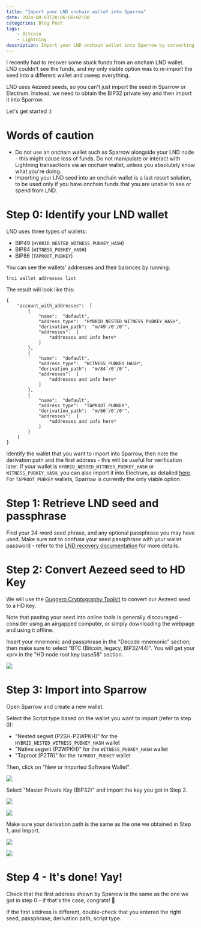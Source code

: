```yaml
---
title: "Import your LND onchain wallet into Sparrow"
date: 2024-08-03T20:06:08+02:00
categories: Blog Post
tags:
    - Bitcoin
    - Lightning
description: Import your LND onchain wallet into Sparrow by converting your Aezeed seed to a BIP32 key.
---
```


I recently had to recover some stuck funds from an onchain LND wallet. LND couldn't see the funds, and my only viable option was to re-import the seed into a different wallet and sweep everything.

LND uses Aezeed seeds, so you can't just import the seed in Sparrow or Electrum. Instead, we need to obtain the BIP32 private key and then import it into Sparrow.

Let's get started :)

# Words of caution

- Do not use an onchain wallet such as Sparrow alongside your LND node - this might cause loss of funds. Do not manipulate or interact with Lightning transactions via an onchain wallet, unless you absolutely know what you're doing.
- Importing your LND seed into an onchain wallet is a last resort solution, to be used only if you have onchain funds that you are unable to see or spend from LND.

# Step 0: Identify your LND wallet

LND uses three types of wallets:

- BIP49 (`HYBRID_NESTED_WITNESS_PUBKEY_HASH`)
- BIP84 (`WITNESS_PUBKEY_HASH`)
- BIP86 (`TAPROOT_PUBKEY`)

You can see the wallets' addresses and their balances by running:

```
lnci wallet addresses list
```

The result will look like this:

```
{
    "account_with_addresses":  [
        {
            "name":  "default",
            "address_type":  "HYBRID_NESTED_WITNESS_PUBKEY_HASH",
            "derivation_path":  "m/49'/0'/0'",
            "addresses":  [
                *addresses and info here*
            ]
        },
        {
            "name":  "default",
            "address_type":  "WITNESS_PUBKEY_HASH",
            "derivation_path":  "m/84'/0'/0'",
            "addresses":  [
                *addresses and info here*
            ]
        },
        {
            "name":  "default",
            "address_type":  "TAPROOT_PUBKEY",
            "derivation_path":  "m/86'/0'/0'",
            "addresses":  [
                *addresses and info here*
            ]
        }
    ]
}
```

Identify the wallet that you want to import into Sparrow, then note the derivation path and the first address - this will be useful for verification later. If your wallet is `HYBRID_NESTED_WITNESS_PUBKEY_HASH` or `WITNESS_PUBKEY_HASH`, you can also import it into Electrum, as detailed [here](https://www.lightningnode.info/technicals/restorelndonchainfundsinelectrum). For `TAPROOT_PUBKEY` wallets, Sparrow is currently the only viable option.

# Step 1: Retrieve LND seed and passphrase

Find your 24-word seed phrase, and any optional passphrase you may have used.
Make sure not to confuse your seed passphrase with your wallet password - refer to the [LND recovery documentation](https://github.com/lightningnetwork/lnd/blob/master/docs/recovery.md#wallet-and-seed-passphrases) for more details.

# Step 2: Convert Aezeed seed to HD Key

We will use the [Guggero Cryptography Toolkit](https://guggero.github.io/cryptography-toolkit/#!/aezeed) to convert our Aezeed seed to a HD key.

Note that pasting your seed into online tools is generally discouraged - consider using an airgapped computer, or simply downloading the webpage and using it offline.

Insert your mnemonic and passphrase in the "Decode mnemonic" section; then make sure to select "BTC (Bitcoin, legacy, BIP32/44)". You will get your xprv in the "HD node root key base58" section.

![](guggero.png)

# Step 3: Import into Sparrow

Open Sparrow and create a new wallet. 

Select the Script type based on the wallet you want to import (refer to step 0):
- "Nested segwit (P2SH-P2WPKH)" for the `HYBRID_NESTED_WITNESS_PUBKEY_HASH` wallet
- "Native segwit (P2WPKH)" for the `WITNESS_PUBKEY_HASH` wallet
- "Taproot (P2TR)" for the `TAPROOT_PUBKEY` wallet

Then, click on "New or Imported Software Wallet". 

![](sparrow1.png)

Select "Master Private Key (BIP32)" and import the key you got in Step 2.

![](sparrow2.png)

![](sparrow3.png)

Make sure your derivation path is the same as the one we obtained in Step 1, and Import.

![](sparrow4.png)

![](sparrow5.png)

# Step 4 - It's done! Yay!

Check that the first address shown by Sparrow is the same as the one we got in step 0 - if that's the case, congrats! 🎉

If the first address is different, double-check that you entered the right seed, passphrase, derivation path, script type.
